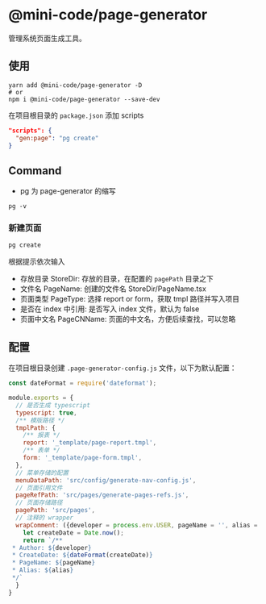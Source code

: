 # @mini-code/page-generator

管理系统页面生成工具。

## 使用

```shell
yarn add @mini-code/page-generator -D
# or
npm i @mini-code/page-generator --save-dev
```

在项目根目录的 `package.json` 添加 scripts

```json
"scripts": {
  "gen:page": "pg create"
}
```

## Command

- pg 为 page-generator 的缩写

```shell
pg -v
```

### 新建页面

```js
pg create
```

根据提示依次输入

- 存放目录 StoreDir: 存放的目录，在配置的 `pagePath` 目录之下
- 文件名 PageName: 创建的文件名 StoreDir/PageName.tsx
- 页面类型 PageType: 选择 report or form，获取 tmpl 路径并写入项目
- 是否在 index 中引用: 是否写入 index 文件，默认为 false
- 页面中文名 PageCNName: 页面的中文名，方便后续查找，可以忽略

## 配置

在项目根目录创建 `.page-generator-config.js` 文件，以下为默认配置：

```js
const dateFormat = require('dateformat');

module.exports = {
  // 是否生成 typescript
  typescript: true,
  /** 模版路径 */
  tmplPath: {
    /** 报表 */
    report: '_template/page-report.tmpl',
    /** 表单 */
    form: '_template/page-form.tmpl',
  },
  // 菜单存储的配置
  menuDataPath: 'src/config/generate-nav-config.js',
  // 页面引用文件
  pageRefPath: 'src/pages/generate-pages-refs.js',
  // 页面存储路径
  pagePath: 'src/pages',
  // 注释的 wrapper
  wrapComment: ({developer = process.env.USER, pageName = '', alias = ''}) => {
    let createDate = Date.now();
    return `/**
 * Author: ${developer}
 * CreateDate: ${dateFormat(createDate)}
 * PageName: ${pageName}
 * Alias: ${alias}
 */`
  }
}
```
